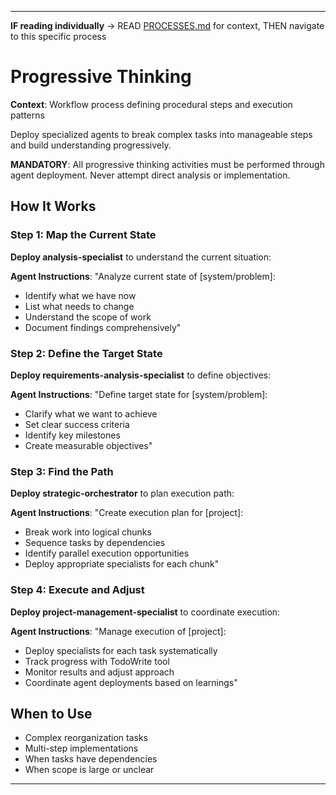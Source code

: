 
---

**IF reading individually** → READ [PROCESSES.md](../PROCESSES.md#workflow-processes) for context, THEN navigate to this specific process


# Progressive Thinking

**Context**: Workflow process defining procedural steps and execution patterns



Deploy specialized agents to break complex tasks into manageable steps and build understanding progressively.

**MANDATORY**: All progressive thinking activities must be performed through agent deployment. Never attempt direct analysis or implementation.

## How It Works

### Step 1: Map the Current State

**Deploy analysis-specialist** to understand the current situation:

**Agent Instructions**: "Analyze current state of [system/problem]:
- Identify what we have now
- List what needs to change
- Understand the scope of work
- Document findings comprehensively"

### Step 2: Define the Target State

**Deploy requirements-analysis-specialist** to define objectives:

**Agent Instructions**: "Define target state for [system/problem]:
- Clarify what we want to achieve
- Set clear success criteria
- Identify key milestones
- Create measurable objectives"

### Step 3: Find the Path

**Deploy strategic-orchestrator** to plan execution path:

**Agent Instructions**: "Create execution plan for [project]:
- Break work into logical chunks
- Sequence tasks by dependencies
- Identify parallel execution opportunities
- Deploy appropriate specialists for each chunk"

### Step 4: Execute and Adjust

**Deploy project-management-specialist** to coordinate execution:

**Agent Instructions**: "Manage execution of [project]:
- Deploy specialists for each task systematically
- Track progress with TodoWrite tool
- Monitor results and adjust approach
- Coordinate agent deployments based on learnings"

## When to Use
- Complex reorganization tasks
- Multi-step implementations
- When tasks have dependencies
- When scope is large or unclear

---
